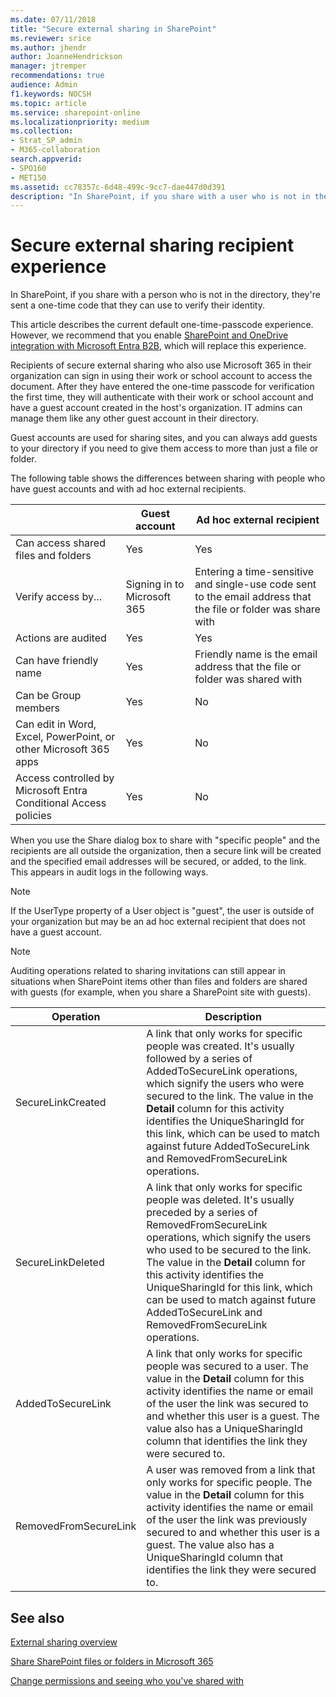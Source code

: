 ```yaml
---
ms.date: 07/11/2018
title: "Secure external sharing in SharePoint"
ms.reviewer: srice
ms.author: jhendr
author: JoanneHendrickson
manager: jtremper
recommendations: true
audience: Admin
f1.keywords: NOCSH
ms.topic: article
ms.service: sharepoint-online
ms.localizationpriority: medium
ms.collection:
- Strat_SP_admin
- M365-collaboration
search.appverid:
- SPO160
- MET150
ms.assetid: cc78357c-6d48-499c-9cc7-dae447d0d391
description: "In SharePoint, if you share with a user who is not in the directory, they are sent a one-time code that they can use to verify their identity."
---
```


# Secure external sharing recipient experience

In SharePoint, if you share with a person who is not in the directory, they're sent a one-time code that they can use to verify their identity.

This article describes the current default one-time-passcode experience. However, we recommend that you enable [SharePoint and OneDrive integration with Microsoft Entra B2B](sharepoint-azureb2b-integration.md), which will replace this experience.

Recipients of secure external sharing who also use Microsoft 365 in their organization can sign in using their work or school account to access the document. After they have entered the one-time passcode for verification the first time, they will authenticate with their work or school account and have a guest account created in the host's organization. IT admins can manage them like any other guest account in their directory.

Guest accounts are used for sharing sites, and you can always add guests to your directory if you need to give them access to more than just a file or folder.

The following table shows the differences between sharing with people who have guest accounts and with ad hoc external recipients.

|&nbsp;|Guest account|Ad hoc external recipient|
|---|---|---|
|Can access shared files and folders|Yes|Yes|
|Verify access by...|Signing in to Microsoft 365|Entering a time-sensitive and single-use code sent to the email address that the file or folder was share with|
|Actions are audited|Yes|Yes|
|Can have friendly name|Yes|Friendly name is the email address that the file or folder was shared with|
|Can be Group members|Yes|No|
|Can edit in Word, Excel, PowerPoint, or other Microsoft 365 apps|Yes|No|
|Access controlled by Microsoft Entra Conditional Access policies|Yes|No|

 When you use the Share dialog box to share with "specific people" and the recipients are all outside the organization, then a secure link will be created and the specified email addresses will be secured, or added, to the link. This appears in audit logs in the following ways.

> [!NOTE]
> If the UserType property of a User object is "guest", the user is outside of your organization but may be an ad hoc external recipient that does not have a guest account.

> [!NOTE]
> Auditing operations related to sharing invitations can still appear in situations when SharePoint items other than files and folders are shared with guests (for example, when you share a SharePoint site with guests).

|Operation|Description|
|---|---|
|SecureLinkCreated|A link that only works for specific people was created. It's usually followed by a series of AddedToSecureLink operations, which signify the users who were secured to the link. The value in the **Detail** column for this activity identifies the UniqueSharingId for this link, which can be used to match against future AddedToSecureLink and RemovedFromSecureLink operations.|
|SecureLinkDeleted|A link that only works for specific people was deleted. It's usually preceded by a series of RemovedFromSecureLink operations, which signify the users who used to be secured to the link. The value in the **Detail** column for this activity identifies the UniqueSharingId for this link, which can be used to match against future AddedToSecureLink and RemovedFromSecureLink operations.|
|AddedToSecureLink|A link that only works for specific people was secured to a user. The value in the **Detail** column for this activity identifies the name or email of the user the link was secured to and whether this user is a guest. The value also has a UniqueSharingId column that identifies the link they were secured to.|
|RemovedFromSecureLink|A user was removed from a link that only works for specific people. The value in the **Detail** column for this activity identifies the name or email of the user the link was previously secured to and whether this user is a guest. The value also has a UniqueSharingId column that identifies the link they were secured to.|

## See also

[External sharing overview](external-sharing-overview.md)

[Share SharePoint files or folders in Microsoft 365](https://support.office.com/article/1fe37332-0f9a-4719-970e-d2578da4941c)

[Change permissions and seeing who you've shared with](https://support.office.com/article/0a36470f-d7fe-40a0-bd74-0ac6c1e13323)
